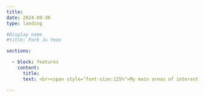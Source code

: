 ```yaml
---
title: 
date: 2024-09-30
type: landing

#Display name
#title: Park Ju Yeon

sections:

  - block: features
    content:
      title: 
      text: <br><span style="font-size:125%">My main areas of interest are front-end, back-end and databases.</span>

---
```

